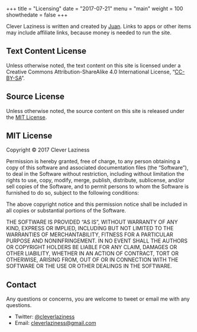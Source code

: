 +++
title = "Licensing"
date = "2017-07-21"
menu = "main"
weight = 100
showthedate = false
+++

Clever Laziness is written and created by [Juan](https://www.twitter.com/theverylastjuan). Links to apps or other items may include affiliate links, because money is needed to run the site.

## Text Content License
Unless otherwise noted, the text content on this site is licensed under a Creative Commons Attribution-ShareAlike 4.0 International License, “[CC-BY-SA](https://creativecommons.org/licenses/by-sa/4.0/)”.

## Source License
Unless otherwise noted, the source content on this site is released under the [MIT License](https://opensource.org/licenses/MIT).

## MIT License
Copyright © 2017 Clever Laziness

Permission is hereby granted, free of charge, to any person obtaining a copy of this software and associated documentation files (the “Software”), to deal in the Software without restriction, including without limitation the rights to use, copy, modify, merge, publish, distribute, sublicense, and/or sell copies of the Software, and to permit persons to whom the Software is furnished to do so, subject to the following conditions:

The above copyright notice and this permission notice shall be included in all copies or substantial portions of the Software.

THE SOFTWARE IS PROVIDED “AS IS”, WITHOUT WARRANTY OF ANY KIND, EXPRESS OR IMPLIED, INCLUDING BUT NOT LIMITED TO THE WARRANTIES OF MERCHANTABILITY, FITNESS FOR A PARTICULAR PURPOSE AND NONINFRINGEMENT. IN NO EVENT SHALL THE AUTHORS OR COPYRIGHT HOLDERS BE LIABLE FOR ANY CLAIM, DAMAGES OR OTHER LIABILITY, WHETHER IN AN ACTION OF CONTRACT, TORT OR OTHERWISE, ARISING FROM, OUT OF OR IN CONNECTION WITH THE SOFTWARE OR THE USE OR OTHER DEALINGS IN THE SOFTWARE.

## Contact
Any questions or concerns, you are welcome to tweet or email me with any questions.

* Twitter: [@cleverlaziness](https://www.twitter.com/cleverlaziness)
* Email: [cleverlaziness@gmail.com](mailto:cleverlaziness@gmail.com)
